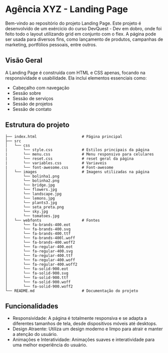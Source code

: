 # Agência XYZ - Landing Page
Bem-vindo ao repositório do projeto Landing Page. Este projeto é desenvolvido de um exércicio do curso DevQuest - Dev em dobro, onde foi feito todo o layout utilizando grid em conjunto com o flex. A página pode ser usada para diversos fins, como lançamento de produtos, campanhas de marketing, portfólios pessoais, entre outros.

## Visão Geral

A Landing Page é construída com HTML e CSS apenas, focando na responsividade e usabilidade. Ela inclui elementos essenciais como:
- Cabeçalho com navegação
- Sessão sobre
- Sessão de serviços
- Sessão de projetos
- Sessão de contato

## Estrutura do projeto
```
├── index.html                    # Página principal
├── src
│   └── css
|       └── style.css             # Estilos principais da página
|       └── menu.css              # Menu responsivo para celulares
|       └── reset.css             # reset geral da página
|       └── variables.css         # Variaveis
|       └── font-awesome.css      # Font-awesome
│   └── images                    # Imagens utilizadas na página
│       └── bolinha1.png
│       └── bolinha2.png
│       └── bridge.jpg
│       └── flowers.jpg
│       └── landscape.jpg
│       └── lemons.jpg
│       └── plants3.jpg
│       └── seta_preta.png
│       └── sky.jpg
│       └── tomatoes.jpg
│   └── webfonts                  # Fontes
│       └── fa-brands-400.eot
│       └── fa-brands-400.svg
│       └── fa-brands-400.ttf
│       └── fa-brands-400l.woff
│       └── fa-brands-400.woff2
│       └── fa-regular-400.eot
│       └── fa-regular-400.svg
│       └── fa-regular-400.ttf
│       └── fa-regular-400.woff
│       └── fa-regular-400.woff2
│       └── fa-solid-900.eot
│       └── fa-solid-900.svg
│       └── fa-solid-900.ttf
│       └── fa-solid-900.woff
│       └── fa-solid-900.woff2
└── README.md                     # Documentação do projeto
```

## Funcionalidades

- Responsividade: A página é totalmente responsiva e se adapta a diferentes tamanhos de tela, desde dispositivos móveis até desktops.
- Design Atraente: Utiliza um design moderno e limpo para atrair e manter a atenção do usuário.
- Animações e Interatividade: Animações suaves e interatividade para uma melhor experiência do usuário.
